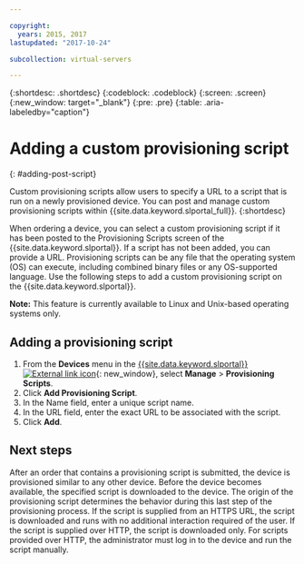 ```yaml
---

copyright:
  years: 2015, 2017
lastupdated: "2017-10-24"

subcollection: virtual-servers

---
```


{:shortdesc: .shortdesc}
{:codeblock: .codeblock}
{:screen: .screen}
{:new_window: target="_blank"}
{:pre: .pre}
{:table: .aria-labeledby="caption"}

# Adding a custom provisioning script
{: #adding-post-script}

Custom provisioning scripts allow users to specify a URL to a script that is run on a newly provisioned device. You can post and manage custom provisioning scripts within {{site.data.keyword.slportal_full}}.
{:shortdesc}

When ordering a device, you can select a custom provisioning script if it has been posted to the Provisioning Scripts screen of the {{site.data.keyword.slportal}}. If a script has not been added, you can provide a URL. Provisioning scripts can be any file that the operating system (OS) can execute, including combined binary files or any OS-supported language. Use the following steps to add a custom provisioning script on the {{site.data.keyword.slportal}}.

**Note:** This feature is currently available to Linux and Unix-based operating systems only.

## Adding a provisioning script

1. From the **Devices** menu in the [{{site.data.keyword.slportal}} ![External link icon](../icons/launch-glyph.svg "External link icon")](https://control.softlayer.com/){: new_window}, select **Manage** > **Provisioning Scripts**.
2. Click **Add Provisioning Script**.
4. In the Name field, enter a unique script name.
5. In the URL field, enter the exact URL to be associated with the script.
6. Click **Add**.

## Next steps
After an order that contains a provisioning script is submitted, the device is provisioned similar to any other device. Before the device becomes available, the specified script is downloaded to the device. The origin of the provisioning script determines the behavior during this last step of the provisioning process. If the script is supplied from an HTTPS URL, the script is downloaded and runs with no additional interaction required of the user. If the script is supplied over HTTP, the script is downloaded only. For scripts provided over HTTP, the administrator must log in to the device and run the script manually.
